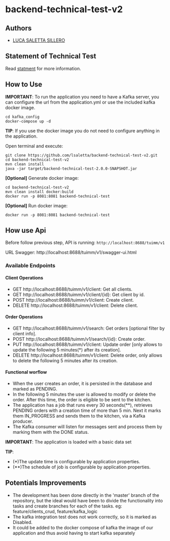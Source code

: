 # backend-technical-test-v2

## Authors

- [LUCA SALETTA SILLERO](https://github.com/lsaletta)

## Statement of Technical Test
 Read [statment](https://github.com/lsaletta/backend-technical-test-v2/blob/master/Technical%20test%202.0.pdf) for more information.

## How to Use

**IMPORTANT**: To run the application you need to have a Kafka server, you can configure the url from the application.yml or use the included kafka docker image.
```
cd kafka_config
docker-compose up -d
```
**TIP**: If you use the docker image you do not need to configure anything in the application.


Open terminal and execute:

```
git clone https://github.com/lsaletta/backend-technical-test-v2.git
cd backend-technical-test-v2
mvn clean install
java -jar target/backend-technical-test-2.0.0-SNAPSHOT.jar
```

**[Optional]** Generate docker image:

```
cd backend-technical-test-v2
mvn clean install docker:build 
docker run -p 8081:8081 backend-technical-test
```

**[Optional]** Run docker image:

```
docker run -p 8081:8081 backend-technical-test
```

## How use Api

Before follow previous step, API is running: 
`http://localhost:8688/tuimm/v1`

URL Swagger: http://localhost:8688/tuimm/v1/swagger-ui.html

### Available Endpoints

#### Client Operations
- GET http://localhost:8688/tuimm/v1/client: Get all clients.
- GET http://localhost:8688/tuimm/v1/client/{id}: Get client by id.
- POST http://localhost:8688/tuimm/v1/client: Create client.
- DELETE http://localhost:8688/tuimm/v1/client: Delete client.

#### Order Operations
- GET http://localhost:8688/tuimm/v1/search: Get orders [optional filter by client info].
- POST http://localhost:8688/tuimm/v1/search/{id}: Create order.
- PUT http://localhost:8688/tuimm/v1/client: Update order [only allows to update the following 5 minutes(*) after its creation].  
- DELETE http://localhost:8688/tuimm/v1/client: Delete order, only allows to delete the following 5 minutes after its creation.

#### Functional worflow
- When the user creates an order, it is persisted in the database and marked as PENDING.
- In the following 5 minutes the user is allowed to modify or delete the order.
  After this time, the order is eligible to be sent to the kitchen.
- The application has a job that runs every 30 seconds(**), retrieves PENDING orders with a creation time of more than 5 min.
  Next it marks them IN_PROGRESS and sends them to the kitchen, via a Kafka producer.
- The Kafka consumer will listen for messages sent and process them by marking them with the DONE status.

**IMPORTANT**: The application is loaded with a basic data set


**TIP**:
- (*)The update time is configurable by application properties.
- (**)The schedule of job is configurable by application properties.


## Potentials Improvements
- The development has been done directly in the 'master' branch of the repository, but the ideal would have been to divide the functionality into tasks and create branches for each of the tasks. eg: feature/clients_crud, feature/kafka_logic
- The kafka integration test does not work correctly, so it is marked as Disabled.
- It could be added to the docker compose of kafka the image of our application and thus avoid having to start kafka separately



